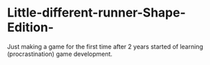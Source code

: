 # Little-different-runner-Shape-Edition-
Just making a game for the first time after 2 years started of learning (procrastination) game development.
